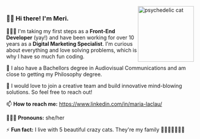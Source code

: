 <img src="https://media.giphy.com/media/GGE9CDsizAqu4/giphy.gif" alt="psychedelic cat" align="right" width="150px"/>

### 👋🏽 Hi there! I'm Meri.

👩🏻‍💻 I'm taking my first steps as a **Front-End Developer** (yay!) and have been working for over 10 years as a **Digital Marketing Specialist**. I'm curious about everything and love solving problems, which is why I have so much fun coding. 

📜 I also have a Bachellors degree in Audiovisual Communications and am close to getting my Philosophy degree.

🚀 I would love to join a creative team and build innovative mind-blowing solutions. So feel free to reach out!

📫 **How to reach me:** https://www.linkedin.com/in/maria-laclau/  

🙋🏻‍♀️ **Pronouns:** she/her  

⚡  **Fun fact:** I live with 5 beautiful crazy cats. They're my family 💜🐱🐱🐱🐱🐱💜  

<!--
**merilaclau/merilaclau** is a ✨ _special_ ✨ repository because its `README.md` (this file) appears on your GitHub profile.

Here are some ideas to get you started:

- 🔭 I’m currently working on ...
- 🌱 I’m currently learning ...
- 👯 I’m looking to collaborate on ...
- 🤔 I’m looking for help with ...
- 💬 Ask me about ...
- 📫 How to reach me: ...
- 😄 Pronouns: ...
- ⚡ Fun fact: ...

-->
